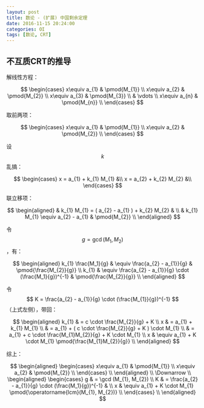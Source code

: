 ```yaml
---
layout: post
title: 数论 - (扩展) 中国剩余定理
date: 2016-11-15 20:24:00
categories: OI
tags: [数论, CRT]
---
```


## 不互质CRT的推导

解线性方程：

$$
\begin{cases}
        x\equiv a_{1} & \pmod{M_{1}} \\
        x\equiv a_{2} & \pmod{M_{2}} \\
        x\equiv a_{3} & \pmod{M_{3}} \\
			& \vdots               \\
        x\equiv a_{n} & \pmod{M_{n}} \\
\end{cases}
$$

取前两项：

$$
\begin{cases}
        x\equiv a_{1} & \pmod{M_{1}} \\
        x\equiv a_{2} & \pmod{M_{2}} \\
\end{cases}
$$

设 $$k$$ 乱搞：

$$
\begin{cases}
        x = a_{1} + k_{1} M_{1} &\\
        x = a_{2} + k_{2} M_{2} &\\
\end{cases}
$$

联立移项：

$$
\begin{aligned}
        & k_{1} M_{1} = ( a_{2} - a_{1} ) + k_{2} M_{2} &                        \\
        & k_{1} M_{1} \equiv a_{2} - a_{1}                           & \pmod{M_{2}} \\
\end{aligned}
$$

令 $$ g = \gcd(M_{1}, M_{2}) $$ ，有：

$$
\begin{aligned}
		k_{1} \frac{M_1}{g} & \equiv \frac{a_{2} - a_{1}}{g}  &  \pmod{\frac{M_{2}}{g}} \\
		k_{1} & \equiv \frac{a_{2} - a_{1}}{g} \cdot (\frac{M_1}{g})^{-1}  &  \pmod{\frac{M_{2}}{g}} \\
\end{aligned}
$$

令 $$ K = \frac{a_{2} - a_{1}}{g} \cdot (\frac{M_{1}}{g})^{-1} $$ （上式左侧），带回：

$$
\begin{aligned}
		k_{1} & = c \cdot \frac{M_{2}}{g} + K \\
		x & = a_{1} + k_{1} M_{1} \\
		   & = a_{1} + ( c \cdot \frac{M_{2}}{g} + K ) \cdot M_{1} \\
		   & = a_{1} + c \cdot \frac{M_{1}M_{2}}{g} + K \cdot M_{1} \\
	    x & \equiv a_{1} + K \cdot M_{1}    \pmod{\frac{M_{1}M_{2}}{g}} \\
\end{aligned}
$$

综上：

$$
\begin{aligned}
		\begin{cases}
		        x\equiv a_{1} & \pmod{M_{1}} \\
		        x\equiv a_{2} & \pmod{M_{2}} \\
		\end{cases} \\
\end{aligned} \\
\Downarrow \\
\begin{aligned}
		\begin{cases}
			g & = \gcd (M_{1}, M_{2}) \\
			K & = \frac{a_{2} - a_{1}}{g} \cdot (\frac{M_1}{g})^{-1} &  \\
			x & \equiv a_{1} + K \cdot M_{1}    \pmod{\operatorname{lcm}(M_{1}, M_{2})} \\
		\end{cases} \\
\end{aligned}
$$

